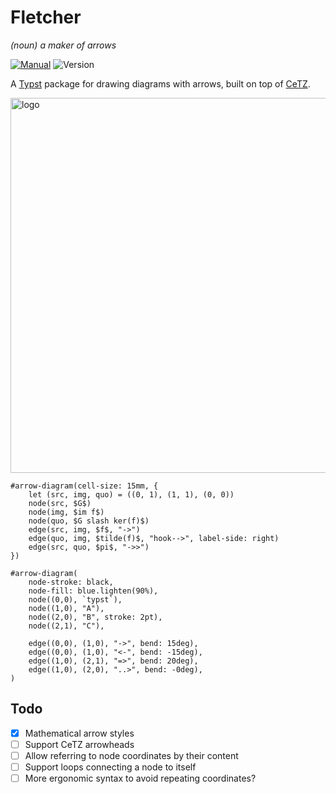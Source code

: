 # Fletcher

_(noun) a maker of arrows_

[![Manual](https://img.shields.io/badge/docs-manual.pdf-blue)](https://github.com/Jollywatt/typst-fletcher/raw/master/docs/manual.pdf)
![Version](https://img.shields.io/badge/dynamic/toml?url=https%3A%2F%2Fgithub.com%2FJollywatt%2Farrow-diagrams%2Fraw%2Fmaster%2Ftypst.toml&query=package.version&label=version)

A [Typst]("https://typst.app/") package for drawing diagrams with arrows,
built on top of [CeTZ]("https://github.com/johannes-wolf/cetz").

<picture>
  <source media="(prefers-color-scheme: dark)" srcset="https://github.com/Jollywatt/typst-fletcher/raw/master/docs/examples/example-2.svg">
  <img alt="logo" width="600" src="https://github.com/Jollywatt/typst-fletcher/raw/master/docs/examples/example-1.svg">
</picture>

```typ
#arrow-diagram(cell-size: 15mm, {
	let (src, img, quo) = ((0, 1), (1, 1), (0, 0))
	node(src, $G$)
	node(img, $im f$)
	node(quo, $G slash ker(f)$)
	edge(src, img, $f$, "->")
	edge(quo, img, $tilde(f)$, "hook-->", label-side: right)
	edge(src, quo, $pi$, "->>")
})

#arrow-diagram(
	node-stroke: black,
	node-fill: blue.lighten(90%),
	node((0,0), `typst`),
	node((1,0), "A"),
	node((2,0), "B", stroke: 2pt),
	node((2,1), "C"),

	edge((0,0), (1,0), "->", bend: 15deg),
	edge((0,0), (1,0), "<-", bend: -15deg),
	edge((1,0), (2,1), "=>", bend: 20deg),
	edge((1,0), (2,0), "..>", bend: -0deg),
)
```

## Todo

- [x] Mathematical arrow styles
- [ ] Support CeTZ arrowheads
- [ ] Allow referring to node coordinates by their content
- [ ] Support loops connecting a node to itself
- [ ] More ergonomic syntax to avoid repeating coordinates?